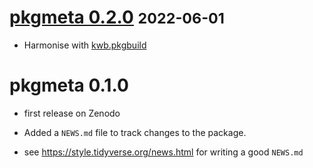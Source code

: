 # [pkgmeta 0.2.0](https://github.com/KWB-R/pkgmeta/releases/tag/v0.2.0) <small>2022-06-01</small>

* Harmonise with [kwb.pkgbuild](https://github.com/kwb-r/kwb.pkgbuild)

# pkgmeta 0.1.0

* first release on Zenodo

* Added a `NEWS.md` file to track changes to the package.

* see https://style.tidyverse.org/news.html for writing a good `NEWS.md`


